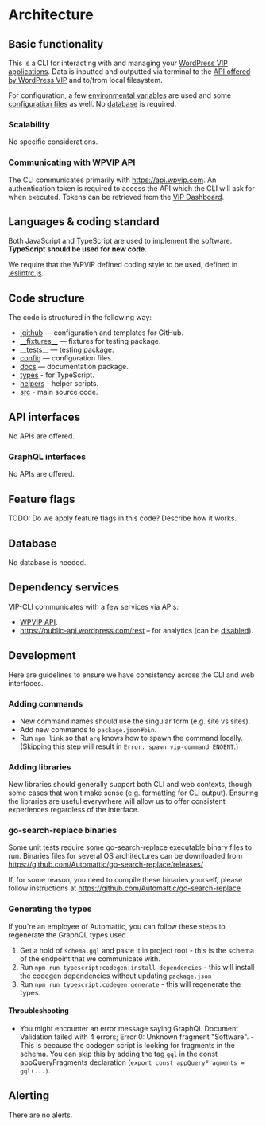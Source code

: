 # Architecture

## Basic functionality

This is a CLI for interacting with and managing your [WordPress VIP applications](https://docs.wpvip.com/vip-cli/). Data is inputted and outputted via terminal to the [API offered by WordPress VIP](#communicating-with-wpvip-api) and to/from local filesystem.

For configuration, a few [environmental variables](SETUP.md#environmental-variables) are used and some [configuration files](SETUP.md#configuration-files) as well. No [database](#database) is required.

### Scalability

No specific considerations.

### Communicating with WPVIP API

The CLI communicates primarily with https://api.wpvip.com. An authentication token is required to access the API which the CLI will ask for when executed. Tokens can be retrieved from the [VIP Dashboard](https://dashboard.wpvip.com/).

## Languages & coding standard

Both JavaScript and TypeScript are used to implement the software. **TypeScript should be used for new code.**

We require that the WPVIP defined coding style to be used, defined in [.eslintrc.js](https://github.com/Automattic/vip-cli/blob/trunk/.eslintrc.js).

## Code structure

The code is structured in the following way:

- [.github](https://github.com/Automattic/vip-cli/tree/trunk/.github) — configuration and templates for GitHub.
- [\_\_fixtures\_\_](https://github.com/Automattic/vip-cli/tree/trunk/__fixtures__) — fixtures for testing package.
- [\_\_tests\_\_](https://github.com/Automattic/vip-cli/tree/trunk/__tests__) — testing package.
- [config](https://github.com/Automattic/vip-cli/tree/trunk/config) — configuration files.
- [docs](https://github.com/Automattic/vip-cli/tree/trunk/docs) — documentation package.
- [types](https://github.com/Automattic/vip-cli/tree/trunk/types) - for TypeScript.
- [helpers](https://github.com/Automattic/vip-cli/tree/trunk/helpers) - helper scripts.
- [src](https://github.com/Automattic/vip-cli/tree/trunk/src) - main source code.

## API interfaces

No APIs are offered.

### GraphQL interfaces

No APIs are offered.

## Feature flags

TODO: Do we apply feature flags in this code? Describe how it works.

## Database

No database is needed.

## Dependency services

VIP-CLI communicates with a few services via APIs:

- [WPVIP API](#communicating-with-wpvip-api).
- https://public-api.wordpress.com/rest – for analytics (can be [disabled](SETUP.md#analytics)).

## Development

Here are guidelines to ensure we have consistency across the CLI and web interfaces.

### Adding commands

- New command names should use the singular form (e.g. site vs sites).
- Add new commands to `package.json#bin`.
- Run `npm link` so that `arg` knows how to spawn the command locally. (Skipping this step will result in `Error: spawn vip-command ENOENT`.)

### Adding libraries

New libraries should generally support both CLI and web contexts, though some cases that won't make sense (e.g. formatting for CLI output). Ensuring the libraries are useful everywhere will allow us to offer consistent experiences regardless of the interface.

### go-search-replace binaries

Some unit tests require some go-search-replace executable binary files to run. Binaries files for
several OS architectures can be downloaded
from https://github.com/Automattic/go-search-replace/releases/

If, for some reason, you need to compile these binaries yourself, please follow instructions
at https://github.com/Automattic/go-search-replace

### Generating the types

If you're an employee of Automattic, you can follow these steps to regenerate the GraphQL types
used.

1. Get a hold of `schema.gql` and paste it in project root - this is the schema of the endpoint that
   we communicate with.
2. Run `npm run typescript:codegen:install-dependencies` - this will install the codegen
   dependencies without updating `package.json`
3. Run `npm run typescript:codegen:generate` - this will regenerate the types.

#### Throubleshooting

- You might encounter an error message saying GraphQL Document Validation failed with 4 errors;
  Error 0: Unknown fragment "Software". - This is because the codegen script is looking for fragments in the schema.
  You can skip this by adding the tag `gql` in the const appQueryFragments declaration (`export const appQueryFragments = gql(...)`.

## Alerting

There are no alerts.
